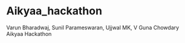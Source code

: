 # Aikyaa_hackathon
Varun Bharadwaj, Sunil Parameswaran, Ujjwal MK, V Guna Chowdary
Aikyaa Hackathon
